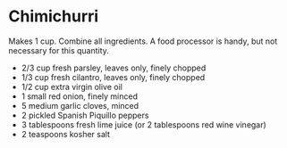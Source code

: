 Chimichurri
===========

Makes 1 cup. Combine all ingredients. A food processor is handy, but not necessary for this quantity.

- 2/3 cup fresh parsley, leaves only, finely chopped
- 1/3 cup fresh cilantro, leaves only, finely chopped
- 1/2 cup extra virgin olive oil
- 1 small red onion, finely minced
- 5 medium garlic cloves, minced
- 2 pickled Spanish Piquillo peppers
- 3 tablespoons fresh lime juice (or 2 tablespoons red wine vinegar)
- 2 teaspoons kosher salt
